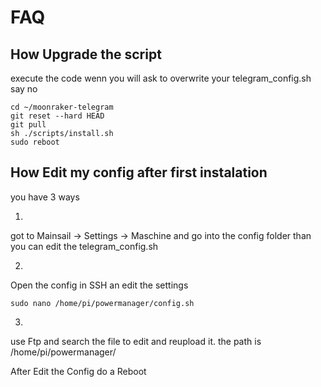 # FAQ

## How Upgrade the script

execute the code wenn you will ask to overwrite your telegram_config.sh say no

```
cd ~/moonraker-telegram
git reset --hard HEAD
git pull
sh ./scripts/install.sh
sudo reboot
```

## How Edit my config after first instalation

you have 3 ways

1.
got to Mainsail -> Settings -> Maschine
and go into the config folder than you can edit the telegram_config.sh

2.
Open the config  in SSH an edit the settings

```
sudo nano /home/pi/powermanager/config.sh
```
3.
use Ftp and search the file to edit and reupload it. the path is /home/pi/powermanager/

After Edit the Config  do a Reboot